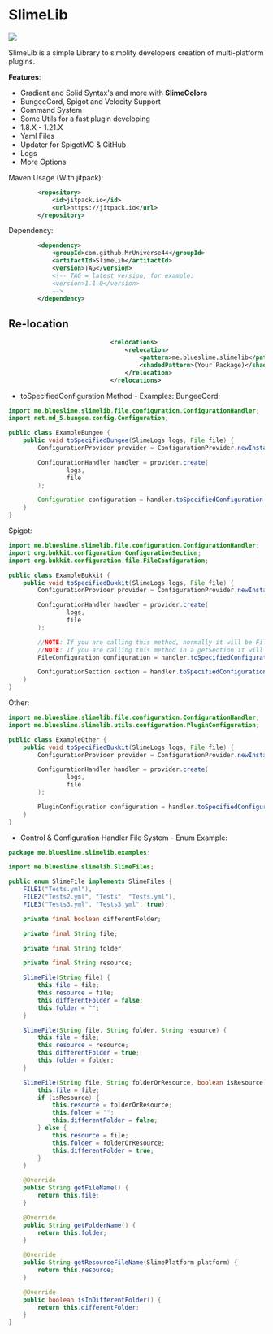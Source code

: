 # SlimeLib

[![](https://jitpack.io/v/MrUniverse44/SlimeLib.svg)](https://jitpack.io/#MrUniverse44/SlimeLib)

SlimeLib is a simple Library to simplify developers
creation of multi-platform plugins.

**Features**:
* Gradient and Solid Syntax's and more with **SlimeColors**
* BungeeCord, Spigot and Velocity Support
* Command System
* Some Utils for a fast plugin developing
* 1.8.X - 1.21.X
* Yaml Files
* Updater for SpigotMC & GitHub
* Logs
* More Options

Maven Usage (With jitpack):
```XML
        <repository>
            <id>jitpack.io</id>
            <url>https://jitpack.io</url>
        </repository>
```

Dependency:
```XML
        <dependency>
            <groupId>com.github.MrUniverse44</groupId>
            <artifactId>SlimeLib</artifactId>
            <version>TAG</version>
            <!-- TAG = latest version, for example:
            <version>1.1.0</version>
            -->
        </dependency>
```

## Re-location

```XML
                            <relocations>
                                <relocation>
                                    <pattern>me.blueslime.slimelib</pattern>
                                    <shadedPattern>(Your Package)</shadedPattern>
                                </relocation>
                            </relocations>
```

* toSpecifiedConfiguration Method - Examples:
BungeeCord:

```Java
import me.blueslime.slimelib.file.configuration.ConfigurationHandler;
import net.md_5.bungee.config.Configuration;

public class ExampleBungee {
    public void toSpecifiedBungee(SlimeLogs logs, File file) {
        ConfigurationProvider provider = ConfigurationProvider.newInstance();

        ConfigurationHandler handler = provider.create(
                logs,
                file
        );

        Configuration configuration = handler.toSpecifiedConfiguration();
    }
}
```
Spigot:

```Java
import me.blueslime.slimelib.file.configuration.ConfigurationHandler;
import org.bukkit.configuration.ConfigurationSection;
import org.bukkit.configuration.file.FileConfiguration;

public class ExampleBukkit {
    public void toSpecifiedBukkit(SlimeLogs logs, File file) {
        ConfigurationProvider provider = ConfigurationProvider.newInstance();

        ConfigurationHandler handler = provider.create(
                logs,
                file
        );

        //NOTE: If you are calling this method, normally it will be FileConfiguration, but
        //NOTE: If you are calling this method in a getSection it will be a ConfigurationSection
        FileConfiguration configuration = handler.toSpecifiedConfiguration();

        ConfigurationSection section = handler.toSpecifiedConfiguration();
    }
}
```

Other:

```Java
import me.blueslime.slimelib.file.configuration.ConfigurationHandler;
import me.blueslime.slimelib.utils.configuration.PluginConfiguration;

public class ExampleOther {
    public void toSpecifiedBukkit(SlimeLogs logs, File file) {
        ConfigurationProvider provider = ConfigurationProvider.newInstance();

        ConfigurationHandler handler = provider.create(
                logs,
                file
        );

        PluginConfiguration configuration = handler.toSpecifiedConfiguration();
    }
}
```

* Control & Configuration Handler File System - Enum Example:

```Java
package me.blueslime.slimelib.examples;

import me.blueslime.slimelib.SlimeFiles;

public enum SlimeFile implements SlimeFiles {
    FILE1("Tests.yml"),
    FILE2("Tests2.yml", "Tests", "Tests.yml"),
    FILE3("Tests3.yml", "Tests3.yml", true);

    private final boolean differentFolder;

    private final String file;

    private final String folder;

    private final String resource;

    SlimeFile(String file) {
        this.file = file;
        this.resource = file;
        this.differentFolder = false;
        this.folder = "";
    }

    SlimeFile(String file, String folder, String resource) {
        this.file = file;
        this.resource = resource;
        this.differentFolder = true;
        this.folder = folder;
    }

    SlimeFile(String file, String folderOrResource, boolean isResource) {
        this.file = file;
        if (isResource) {
            this.resource = folderOrResource;
            this.folder = "";
            this.differentFolder = false;
        } else {
            this.resource = file;
            this.folder = folderOrResource;
            this.differentFolder = true;
        }
    }

    @Override
    public String getFileName() {
        return this.file;
    }

    @Override
    public String getFolderName() {
        return this.folder;
    }

    @Override
    public String getResourceFileName(SlimePlatform platform) {
        return this.resource;
    }

    @Override
    public boolean isInDifferentFolder() {
        return this.differentFolder;
    }
}
```